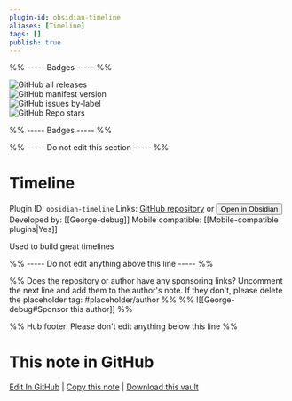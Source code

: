 ```yaml
---
plugin-id: obsidian-timeline
aliases: [Timeline]
tags: []
publish: true
---
```


%% ----- Badges ----- %%

![GitHub all releases](https://img.shields.io/github/downloads/George-debug/obsidian-timeline/total?color=573E7A&logo=github&style=for-the-badge)  
![GitHub manifest version](https://img.shields.io/github/manifest-json/v/George-debug/obsidian-timeline?color=573E7A&logo=github&style=for-the-badge)  
![GitHub issues by-label](https://img.shields.io/github/issues/George-debug/obsidian-timeline/help%20wanted?color=573E7A&logo=github&style=for-the-badge)  
![GitHub Repo stars](https://img.shields.io/github/stars/George-debug/obsidian-timeline?color=573E7A&logo=github&style=for-the-badge)

%% ----- Badges ----- %%

%% ----- Do not edit this section ----- %%

# Timeline

Plugin ID: `obsidian-timeline`
Links: [GitHub repository](https://github.com/George-debug/obsidian-timeline) or [<button id=HH>Open in Obsidian</button>](obsidian://show-plugin?id=obsidian-timeline)
Developed by: [[George-debug]]
Mobile compatible: [[Mobile-compatible plugins|Yes]]

Used to build great timelines

%% ----- Do not edit anything above this line ----- %%

%% Does the repository or author have any sponsoring links? Uncomment the next line and add them to the author's note. If they don't, please delete the placeholder tag: #placeholder/author %%
%% ![[George-debug#Sponsor this author]] %%

%% Hub footer: Please don't edit anything below this line %%

# This note in GitHub

<span class="git-footer">[Edit In GitHub](https://github.dev/obsidian-community/obsidian-hub/blob/main/02%20-%20Community%20Expansions/02.05%20All%20Community%20Expansions/Plugins/obsidian-timeline.md "git-hub-edit-note") | [Copy this note](https://raw.githubusercontent.com/obsidian-community/obsidian-hub/main/02%20-%20Community%20Expansions/02.05%20All%20Community%20Expansions/Plugins/obsidian-timeline.md "git-hub-copy-note") | [Download this vault](https://github.com/obsidian-community/obsidian-hub/archive/refs/heads/main.zip "git-hub-download-vault") </span>
